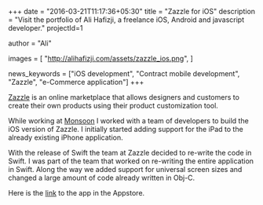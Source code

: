 +++
date = "2016-03-21T11:17:36+05:30"
title = "Zazzle for iOS"
description = "Visit the portfolio of Ali Hafizji, a freelance iOS, Android and javascript developer."
projectId=1

author      = "Ali"

images       = [
                "http://alihafizji.com/assets/zazzle_ios.png",
              ]
              
news_keywords = ["iOS development", "Contract mobile development", "Zazzle", "e-Commerce application"]
+++

<a href="http://www.zazzle.com/" target="_blank">Zazzle</a> is an online marketplace that allows designers and customers to create their own products using their product customization tool.

While working at <a href="http://www.kunaiconsulting.com/" target="_blank">Monsoon</a> I worked with a team of developers to build the iOS version of Zazzle. I initially started adding support for the iPad to the already existing iPhone application.

With the release of Swift the team at Zazzle decided to re-write the code in Swift. I was part of the team that worked on re-writing the entire application in Swift. Along the way we added support for universal screen sizes and changed a large amount of code already written in Obj-C.

Here is the <a href="https://itunes.apple.com/us/app/zazzle/id736836912?mt=8" target="_blank">link</a> to the app in the Appstore.